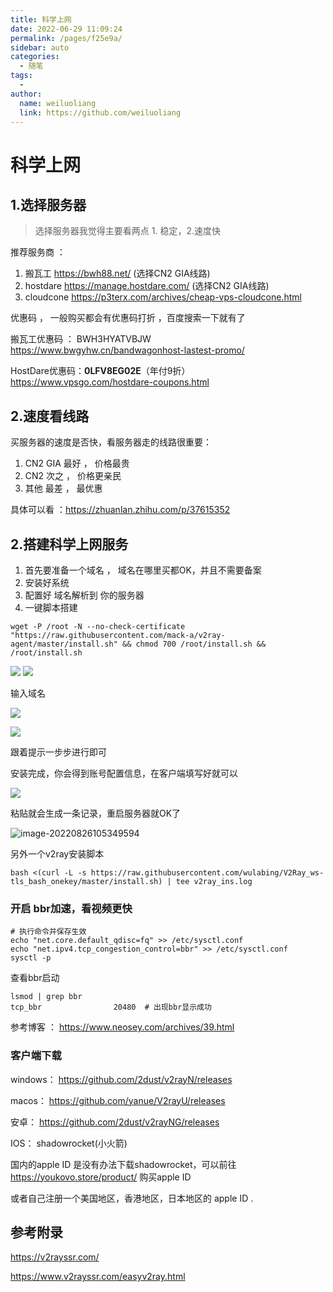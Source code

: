 ```yaml
---
title: 科学上网
date: 2022-06-29 11:09:24
permalink: /pages/f25e9a/
sidebar: auto
categories:
  - 随笔
tags:
  - 
author: 
  name: weiluoliang
  link: https://github.com/weiluoliang
---
```

# 科学上网



## 1.选择服务器

> 选择服务器我觉得主要看两点 1. 稳定，2.速度快

推荐服务商 ：  

1. 搬瓦工       https://bwh88.net/    (选择CN2 GIA线路)
2. hostdare    https://manage.hostdare.com/    (选择CN2 GIA线路)
3. cloudcone  https://p3terx.com/archives/cheap-vps-cloudcone.html



优惠码 ， 一般购买都会有优惠码打折 ，百度搜索一下就有了

搬瓦工优惠码 ：   BWH3HYATVBJW                    https://www.bwgyhw.cn/bandwagonhost-lastest-promo/

HostDare优惠码：**0LFV8EG02E**（年付9折）     https://www.vpsgo.com/hostdare-coupons.html





## 2.速度看线路

买服务器的速度是否快，看服务器走的线路很重要：

1. CN2 GIA    最好  ， 价格最贵  
2. CN2           次之  ， 价格更亲民
3. 其他          最差  ，  最优惠

具体可以看 ：https://zhuanlan.zhihu.com/p/37615352

## 2.搭建科学上网服务

1. 首先要准备一个域名 ， 域名在哪里买都OK，并且不需要备案
2. 安装好系统     
3. 配置好 域名解析到 你的服务器
4. 一键脚本搭建

```shell
wget -P /root -N --no-check-certificate "https://raw.githubusercontent.com/mack-a/v2ray-agent/master/install.sh" && chmod 700 /root/install.sh && /root/install.sh   
```

  <img src="https://media-1251528481.cos.ap-hongkong.myqcloud.com/blog/20220826104225.png"  />

<img src="https://media-1251528481.cos.ap-hongkong.myqcloud.com/blog/20220826104352.png"  />

输入域名

![](https://media-1251528481.cos.ap-hongkong.myqcloud.com/blog/20220826104909.png)

  

![](https://media-1251528481.cos.ap-hongkong.myqcloud.com/blog/20220826104857.png)

跟着提示一步步进行即可



安装完成，你会得到账号配置信息，在客户端填写好就可以

![](https://media-1251528481.cos.ap-hongkong.myqcloud.com/blog/20220826105257.png)



粘贴就会生成一条记录，重启服务器就OK了

![image-20220826105349594](https://media-1251528481.cos.ap-hongkong.myqcloud.com/blog/image-20220826105349594.png)



另外一个v2ray安装脚本

```shell
bash <(curl -L -s https://raw.githubusercontent.com/wulabing/V2Ray_ws-tls_bash_onekey/master/install.sh) | tee v2ray_ins.log
```



### 开启 bbr加速，看视频更快

```shell
# 执行命令并保存生效
echo "net.core.default_qdisc=fq" >> /etc/sysctl.conf
echo "net.ipv4.tcp_congestion_control=bbr" >> /etc/sysctl.conf
sysctl -p
```

查看bbr启动

```shell
lsmod | grep bbr
tcp_bbr                20480  # 出现bbr显示成功
```

参考博客  ： https://www.neosey.com/archives/39.html



### 客户端下载

windows： https://github.com/2dust/v2rayN/releases

macos：   https://github.com/yanue/V2rayU/releases

安卓：       https://github.com/2dust/v2rayNG/releases

IOS：         shadowrocket(小火箭)    

国内的apple ID 是没有办法下载shadowrocket，可以前往 https://youkovo.store/product/ 购买apple ID

或者自己注册一个美国地区，香港地区，日本地区的 apple ID .



## 参考附录

https://v2rayssr.com/

https://www.v2rayssr.com/easyv2ray.html

```

```


